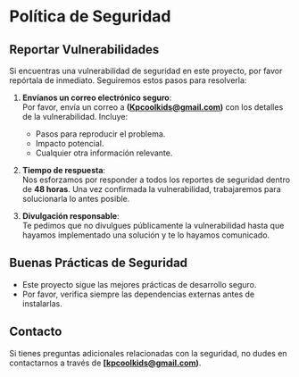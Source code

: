 # Política de Seguridad

## Reportar Vulnerabilidades

Si encuentras una vulnerabilidad de seguridad en este proyecto, por favor repórtala de inmediato. Seguiremos estos pasos para resolverla:

1. **Envíanos un correo electrónico seguro**:  
   Por favor, envía un correo a **(Kpcoolkids@gmail.com)** con los detalles de la vulnerabilidad. Incluye:
   - Pasos para reproducir el problema.
   - Impacto potencial.
   - Cualquier otra información relevante.

2. **Tiempo de respuesta**:  
   Nos esforzamos por responder a todos los reportes de seguridad dentro de **48 horas**. Una vez confirmada la vulnerabilidad, trabajaremos para solucionarla lo antes posible.

3. **Divulgación responsable**:  
   Te pedimos que no divulgues públicamente la vulnerabilidad hasta que hayamos implementado una solución y te lo hayamos comunicado.

## Buenas Prácticas de Seguridad

- Este proyecto sigue las mejores prácticas de desarrollo seguro.
- Por favor, verifica siempre las dependencias externas antes de instalarlas.

## Contacto

Si tienes preguntas adicionales relacionadas con la seguridad, no dudes en contactarnos a través de **[kpcoolkids@gmail.com)**.
